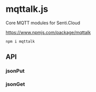 # mqttalk.js
Core MQTT modules for Senti.Cloud

https://www.npmjs.com/package/mqttalk

```sh
npm i mqttalk
```

## API

### jsonPut

### jsonGet

